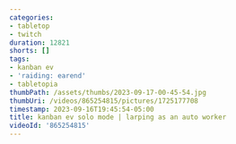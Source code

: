 ```yaml
---
categories:
- tabletop
- twitch
duration: 12821
shorts: []
tags:
- kanban ev
- 'raiding: earend'
- tabletopia
thumbPath: /assets/thumbs/2023-09-17-00-45-54.jpg
thumbUri: /videos/865254815/pictures/1725177708
timestamp: 2023-09-16T19:45:54-05:00
title: kanban ev solo mode | larping as an auto worker
videoId: '865254815'
---
```

